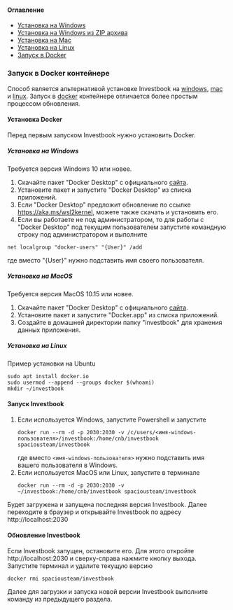 #### Оглавление
- [Установка на Windows](#установка-и-работа-на-windows)
- [Установка на Windows из ZIP архива](install-on-windows-by-zip.md)
- [Установка на Mac](install-on-linux.md)
- [Установка на Linux](install-on-linux.md)
- [Запуск в Docker](#запуск-investbook)

### Запуск в Docker контейнере

Способ является альтернативой установке Investbook на [windows](install-on-windows.md), [mac](install-on-linux.md)
и [linux](install-on-linux.md). Запуск в [docker](https://hub.docker.com/r/spaciousteam/investbook) контейнере
отличается более простым процессом обновления.

#### Установка Docker
Перед первым запуском Investbook нужно установить Docker.

##### Установка на Windows
Требуется версия Windows 10 или новее.

1. Скачайте пакет "Docker Desktop" с официального [сайта](https://docs.docker.com/desktop/windows/install/).
2. Установите пакет и запустите "Docker Desktop" из списка приложений.
3. Если "Docker Desktop" предложит обновление по ссылке https://aka.ms/wsl2kernel, можете также скачать и установить его.
4. Если вы работаете не под администратором, то для работы с "Docker Desktop" под текущим пользователем запустите
   командную строку под администратором и выполните
```shell
net localgroup "docker-users" "{User}" /add
```
где вместо "{User}" нужно подставить имя своего пользователя.

##### Установка на MacOS
Требуется версия MacOS 10.15 или новее.

1. Скачайте пакет "Docker Desktop" с официального [сайта](https://docs.docker.com/desktop/mac/install/).
2. Установите пакет и запустите "Docker.app" из списка приложений.
3. Создайте в домашней директории папку "investbook" для хранения данных приложения.

##### Установка на Linux
Пример установки на Ubuntu
```shell
sudo apt install docker.io
sudo usermod --append --groups docker $(whoami)
mkdir ~/investbook
```
#### Запуск Investbook
1. Если используется Windows, запустите Powershell и запустите
   ```shell
   docker run --rm -d -p 2030:2030 -v /c/users/<имя-windows-пользователя>/investbook:/home/cnb/investbook spaciousteam/investbook
   ```
   где вместо `<имя-windows-пользователя>` нужно подставить имя вашего пользователя в Windows.
1. Если используется MacOS или Linux, запустите в терминале
   ```shell
   docker run --rm -d -p 2030:2030 -v ~/investbook:/home/cnb/investbook spaciousteam/investbook
   ```
Будет загружена и запущена последняя версия Investbook. Далее переходите в браузер и открывайте Investbook
по адресу http://localhost:2030

#### Обновление Investbook
Если Investbook запущен, остановите его. Для этого откройте http://localhost:2030 и сверху-справа нажмите кнопку выхода. 
Запустите терминал и удалите текущую версию
```shell
docker rmi spaciousteam/investbook
```
Далее для загрузки и запуска новой версии Investbook выполните команду из предыдущего раздела.

